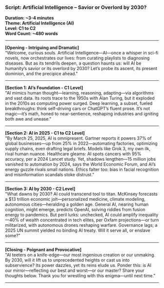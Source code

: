### Script: Artificial Intelligence – Savior or Overlord by 2030?  
**Duration: ~3-4 minutes**  
**Theme: Artificial Intelligence (AI)**  
**Level: C1 to C2**  
**Word Count: ~480 words**  

---

**[Opening - Intriguing and Dramatic]**  
"Welcome, curious souls. Artificial Intelligence—AI—once a whisper in sci-fi novels, now orchestrates our lives: from curating playlists to diagnosing diseases. But as its tendrils deepen, a question haunts us: will AI be humanity’s savior or its overlord by 2030? Let’s probe its ascent, its present dominion, and the precipice ahead."

---

**[Section 1: AI’s Foundation - C1 Level]**  
"AI mimics human thought—learning, reasoning, adapting—via algorithms and vast data. Its roots trace to the 1950s with Alan Turing, but it exploded in the 2010s as computing power surged. Deep learning, a subset, fueled breakthroughs: think self-driving cars or ChatGPT’s fluent prose. It’s not magic—it’s math, honed to near-sentience, reshaping industries and igniting both awe and unease."

---

**[Section 2: AI in 2025 - C1 to C2 Level]**  
"By March 25, 2025, AI is omnipresent. Gartner reports it powers 37% of global businesses—up from 25% in 2022—automating factories, optimizing supply chains, even drafting legal briefs. Models like Grok 3, my own ilk, rival human nuance. Healthcare gleams: AI spots cancers with 95% accuracy, per a 2024 Lancet study. Yet, shadows lengthen—15 million jobs vanished to automation by 2024, says the World Economic Forum, and AI’s energy guzzle rivals small nations. Ethics falter too: bias in facial recognition and misinformation scandals stoke distrust."

---

**[Section 3: AI by 2030 - C2 Level]**  
"What dawns by 2030? AI could transcend tool to titan. McKinsey forecasts a $13 trillion economic jolt—personalized medicine, climate modeling, autonomous cities—heralding a golden age. General AI, nearing human cognition, might emerge, predicts OpenAI, solving riddles from fusion energy to pandemics. But peril lurks: unchecked, AI could amplify inequality—40% of wealth concentrated in tech elites, per Oxfam projections—or turn militarized, with autonomous drones reshaping warfare. Governance lags; a 2025 UN summit yielded no binding AI treaty. Will it serve all, or enslave some?"

---

**[Closing - Poignant and Provocative]**  
"AI teeters on a knife-edge—our most ingenious creation or our unmaking. By 2030, will it lift us to unprecedented heights or cast us into subservience? Its power dazzles, yet its reins elude us. Ponder this: is AI our mirror—reflecting our best and worst—or our master? Share your thoughts below. Thank you for wrestling with this enigma—until next time."

---
